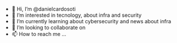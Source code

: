 - 👋 Hi, I’m @danielcardosoti
- 👀 I’m interested in tecnology, about infra and security
- 🌱 I’m currently learning about cybersecurity and news about infra
- 💞️ I’m looking to collaborate on 
- 📫 How to reach me ... 

<!---
danielcardosoti/danielcardosoti is a ✨ special ✨ repository because its `README.md` (this file) appears on your GitHub profile.
You can click the Preview link to take a look at your changes.
--->
